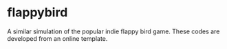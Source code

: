 # flappybird
A similar simulation of the popular indie flappy bird game. These codes are developed from an online template.  
